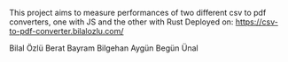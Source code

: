 This project aims to measure performances of two different csv to pdf converters, one with JS and the other with Rust
Deployed on: https://csv-to-pdf-converter.bilalozlu.com/

Bilal Özlü 
Berat Bayram
Bilgehan Aygün
Begün Ünal
